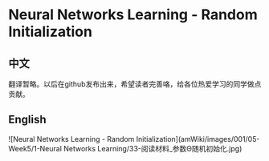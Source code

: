 # Neural Networks Learning - Random Initialization
## 中文
翻译暂略。以后在github发布出来，希望读者完善咯，给各位热爱学习的同学做点贡献。
## English
![Neural Networks Learning - Random Initialization](amWiki/images/001/05-Week5/1-Neural Networks Learning/33-阅读材料_参数Θ随机初始化.jpg)
